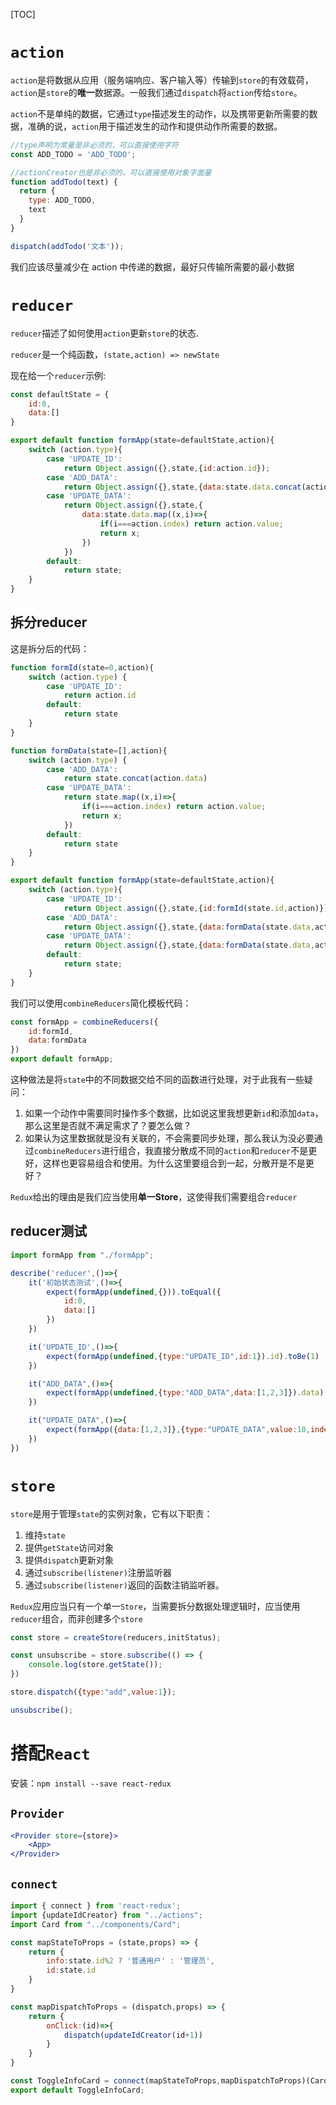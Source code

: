 [TOC]

# `action`
`action`是将数据从应用（服务端响应、客户输入等）传输到`store`的有效载荷，`action`是`store`的**唯一**数据源。一般我们通过`dispatch`将`action`传给`store`。

`action`不是单纯的数据，它通过`type`描述发生的动作，以及携带更新所需要的数据，准确的说，`action`用于描述发生的动作和提供动作所需要的数据。

```js
//type声明为常量是非必须的，可以直接使用字符
const ADD_TODO = 'ADD_TODO';

//actionCreator也是非必须的，可以直接使用对象字面量
function addTodo(text) {
  return {
    type: ADD_TODO,
    text
  }
}

dispatch(addTodo('文本'));
```
我们应该尽量减少在 action 中传递的数据，最好只传输所需要的最小数据

# `reducer`
`reducer`描述了如何使用`action`更新`store`的状态.

`reducer`是一个纯函数，`(state,action) => newState`

现在给一个`reducer`示例:
```js
const defaultState = {
    id:0,
    data:[]
}

export default function formApp(state=defaultState,action){
    switch (action.type){
        case 'UPDATE_ID':
            return Object.assign({},state,{id:action.id});
        case 'ADD_DATA':
            return Object.assign({},state,{data:state.data.concat(action.data)});
        case 'UPDATE_DATA':
            return Object.assign({},state,{
                data:state.data.map((x,i)=>{
                    if(i===action.index) return action.value;
                    return x;
                })
            })
        default:
            return state;
    }
}
```

## 拆分reducer
这是拆分后的代码：
```js
function formId(state=0,action){
    switch (action.type) {
        case 'UPDATE_ID':
            return action.id
        default:
            return state
    }
}

function formData(state=[],action){
    switch (action.type) {
        case 'ADD_DATA':
            return state.concat(action.data)
        case 'UPDATE_DATA':
            return state.map((x,i)=>{
                if(i===action.index) return action.value;
                return x;
            })
        default:
            return state
    }
}

export default function formApp(state=defaultState,action){
    switch (action.type){
        case 'UPDATE_ID':
            return Object.assign({},state,{id:formId(state.id,action)});
        case 'ADD_DATA':
            return Object.assign({},state,{data:formData(state.data,action)});
        case 'UPDATE_DATA':
            return Object.assign({},state,{data:formData(state.data,action)})
        default:
            return state;
    }
}
```

我们可以使用`combineReducers`简化模板代码：

```js
const formApp = combineReducers({
    id:formId,
    data:formData
})
export default formApp;
```
这种做法是将`state`中的不同数据交给不同的函数进行处理，对于此我有一些疑问：
1. 如果一个动作中需要同时操作多个数据，比如说这里我想更新`id`和添加`data`，那么这里是否就不满足需求了？要怎么做？
2. 如果认为这里数据就是没有关联的，不会需要同步处理，那么我认为没必要通过`combineReducers`进行组合，我直接分散成不同的`action`和`reducer`不是更好，这样也更容易组合和使用。为什么这里要组合到一起，分散开是不是更好？

`Redux`给出的理由是我们应当使用**单一Store**，这使得我们需要组合`reducer`

## reducer测试
```js
import formApp from "./formApp";

describe('reducer',()=>{
    it('初始状态测试',()=>{
        expect(formApp(undefined,{})).toEqual({
            id:0,
            data:[]
        })
    })

    it('UPDATE_ID',()=>{
        expect(formApp(undefined,{type:"UPDATE_ID",id:1}).id).toBe(1)
    })

    it("ADD_DATA",()=>{
        expect(formApp(undefined,{type:"ADD_DATA",data:[1,2,3]}).data).toEqual([1,2,3])
    })

    it("UPDATE_DATA",()=>{
        expect(formApp({data:[1,2,3]},{type:"UPDATE_DATA",value:10,index:2}).data).toEqual([1,2,10])
    })
})
```

# `store`
`store`是用于管理`state`的实例对象，它有以下职责：
1. 维持`state`
2. 提供`getState`访问对象
3. 提供`dispatch`更新对象
4. 通过`subscribe(listener)`注册监听器
5. 通过`subscribe(listener)`返回的函数注销监听器。

`Redux`应用应当只有一个单一`Store`，当需要拆分数据处理逻辑时，应当使用`reducer`组合，而非创建多个`store`

```js
const store = createStore(reducers,initStatus);

const unsubscribe = store.subscribe(() => {
    console.log(store.getState());
})

store.dispatch({type:"add",value:1});

unsubscribe();
```

# 搭配`React`
安装：`npm install --save react-redux`

## `Provider`
```jsx
<Provider store={store}>
    <App>
</Provider>
```

## `connect`
```jsx
import { connect } from 'react-redux';
import {updateIdCreator} from "../actions";
import Card from "../components/Card";

const mapStateToProps = (state,props) => {
    return {
        info:state.id%2 ? '普通用户' : '管理员',
        id:state.id
    }
}

const mapDispatchToProps = (dispatch,props) => {
    return {
        onClick:(id)=>{
            dispatch(updateIdCreator(id+1))
        }
    }
}

const ToggleInfoCard = connect(mapStateToProps,mapDispatchToProps)(Card);
export default ToggleInfoCard;
```